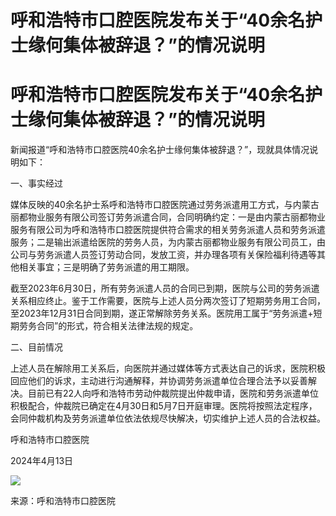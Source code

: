 # 呼和浩特市口腔医院发布关于“40余名护士缘何集体被辞退？”的情况说明

# 呼和浩特市口腔医院发布关于“40余名护士缘何集体被辞退？”的情况说明

新闻报道“呼和浩特市口腔医院40余名护士缘何集体被辞退？”，现就具体情况说明如下：

一、事实经过

媒体反映的40余名护士系呼和浩特市口腔医院通过劳务派遣用工方式，与内蒙古丽都物业服务有限公司签订劳务派遣合同，合同明确约定：一是由内蒙古丽都物业服务有限公司为呼和浩特市口腔医院提供符合需求的相关劳务派遣人员和劳务派遣服务；二是输出派遣给医院的劳务人员，为内蒙古丽都物业服务有限公司员工，由公司与劳务派遣人员签订劳动合同，发放工资，并办理各项有关保险福利待遇等其他相关事宜；三是明确了劳务派遣的用工期限。

截至2023年6月30日，所有劳务派遣人员的合同已到期，医院与公司的劳务派遣关系相应终止。鉴于工作需要，医院与上述人员分两次签订了短期劳务用工合同，至2023年12月31日合同到期，遂正常解除劳务关系。医院用工属于“劳务派遣+短期劳务合同”的形式，符合相关法律法规的规定。

二、目前情况

上述人员在解除用工关系后，向医院并通过媒体等方式表达自己的诉求，医院积极回应他们的诉求，主动进行沟通解释，并协调劳务派遣单位合理合法予以妥善解决。目前已有22人向呼和浩特市劳动仲裁院提出仲裁申请，医院和劳务派遣单位积极配合，仲裁院已确定在4月30日和5月7日开庭审理。医院将按照法定程序，会同仲裁机构及劳务派遣单位依法依规尽快解决，切实维护上述人员的合法权益。

呼和浩特市口腔医院

2024年4月13日

![](https://inews.gtimg.com/om_bt/OY2w4RvVWMqnTbCLhaDug7bT1IBb_NdFg3C5BJQ0ZAqBMAA/1000)

来源：呼和浩特市口腔医院

